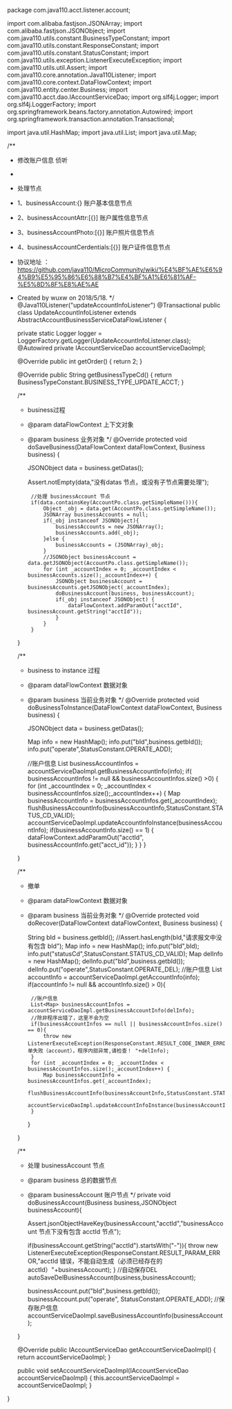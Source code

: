 package com.java110.acct.listener.account;

import com.alibaba.fastjson.JSONArray;
import com.alibaba.fastjson.JSONObject;
import com.java110.utils.constant.BusinessTypeConstant;
import com.java110.utils.constant.ResponseConstant;
import com.java110.utils.constant.StatusConstant;
import com.java110.utils.exception.ListenerExecuteException;
import com.java110.utils.util.Assert;
import com.java110.core.annotation.Java110Listener;
import com.java110.core.context.DataFlowContext;
import com.java110.entity.center.Business;
import com.java110.acct.dao.IAccountServiceDao;
import org.slf4j.Logger;
import org.slf4j.LoggerFactory;
import org.springframework.beans.factory.annotation.Autowired;
import org.springframework.transaction.annotation.Transactional;

import java.util.HashMap;
import java.util.List;
import java.util.Map;

/**
 * 修改账户信息 侦听
 *
 * 处理节点
 * 1、businessAccount:{} 账户基本信息节点
 * 2、businessAccountAttr:[{}] 账户属性信息节点
 * 3、businessAccountPhoto:[{}] 账户照片信息节点
 * 4、businessAccountCerdentials:[{}] 账户证件信息节点
 * 协议地址 ：https://github.com/java110/MicroCommunity/wiki/%E4%BF%AE%E6%94%B9%E5%95%86%E6%88%B7%E4%BF%A1%E6%81%AF-%E5%8D%8F%E8%AE%AE
 * Created by wuxw on 2018/5/18.
 */
@Java110Listener("updateAccountInfoListener")
@Transactional
public class UpdateAccountInfoListener extends AbstractAccountBusinessServiceDataFlowListener {

    private static Logger logger = LoggerFactory.getLogger(UpdateAccountInfoListener.class);
    @Autowired
    private IAccountServiceDao accountServiceDaoImpl;

    @Override
    public int getOrder() {
        return 2;
    }

    @Override
    public String getBusinessTypeCd() {
        return BusinessTypeConstant.BUSINESS_TYPE_UPDATE_ACCT;
    }

    /**
     * business过程
     * @param dataFlowContext 上下文对象
     * @param business 业务对象
     */
    @Override
    protected void doSaveBusiness(DataFlowContext dataFlowContext, Business business) {

        JSONObject data = business.getDatas();

        Assert.notEmpty(data,"没有datas 节点，或没有子节点需要处理");


            //处理 businessAccount 节点
            if(data.containsKey(AccountPo.class.getSimpleName())){
                Object _obj = data.get(AccountPo.class.getSimpleName());
                JSONArray businessAccounts = null;
                if(_obj instanceof JSONObject){
                    businessAccounts = new JSONArray();
                    businessAccounts.add(_obj);
                }else {
                    businessAccounts = (JSONArray)_obj;
                }
                //JSONObject businessAccount = data.getJSONObject(AccountPo.class.getSimpleName());
                for (int _accountIndex = 0; _accountIndex < businessAccounts.size();_accountIndex++) {
                    JSONObject businessAccount = businessAccounts.getJSONObject(_accountIndex);
                    doBusinessAccount(business, businessAccount);
                    if(_obj instanceof JSONObject) {
                        dataFlowContext.addParamOut("acctId", businessAccount.getString("acctId"));
                    }
                }
            }
    }


    /**
     * business to instance 过程
     * @param dataFlowContext 数据对象
     * @param business 当前业务对象
     */
    @Override
    protected void doBusinessToInstance(DataFlowContext dataFlowContext, Business business) {

        JSONObject data = business.getDatas();

        Map info = new HashMap();
        info.put("bId",business.getbId());
        info.put("operate",StatusConstant.OPERATE_ADD);

        //账户信息
        List<Map> businessAccountInfos = accountServiceDaoImpl.getBusinessAccountInfo(info);
        if( businessAccountInfos != null && businessAccountInfos.size() >0) {
            for (int _accountIndex = 0; _accountIndex < businessAccountInfos.size();_accountIndex++) {
                Map businessAccountInfo = businessAccountInfos.get(_accountIndex);
                flushBusinessAccountInfo(businessAccountInfo,StatusConstant.STATUS_CD_VALID);
                accountServiceDaoImpl.updateAccountInfoInstance(businessAccountInfo);
                if(businessAccountInfo.size() == 1) {
                    dataFlowContext.addParamOut("acctId", businessAccountInfo.get("acct_id"));
                }
            }
        }

    }

    /**
     * 撤单
     * @param dataFlowContext 数据对象
     * @param business 当前业务对象
     */
    @Override
    protected void doRecover(DataFlowContext dataFlowContext, Business business) {

        String bId = business.getbId();
        //Assert.hasLength(bId,"请求报文中没有包含 bId");
        Map info = new HashMap();
        info.put("bId",bId);
        info.put("statusCd",StatusConstant.STATUS_CD_VALID);
        Map delInfo = new HashMap();
        delInfo.put("bId",business.getbId());
        delInfo.put("operate",StatusConstant.OPERATE_DEL);
        //账户信息
        List<Map> accountInfo = accountServiceDaoImpl.getAccountInfo(info);
        if(accountInfo != null && accountInfo.size() > 0){

            //账户信息
            List<Map> businessAccountInfos = accountServiceDaoImpl.getBusinessAccountInfo(delInfo);
            //除非程序出错了，这里不会为空
            if(businessAccountInfos == null || businessAccountInfos.size() == 0){
                throw new ListenerExecuteException(ResponseConstant.RESULT_CODE_INNER_ERROR,"撤单失败（account），程序内部异常,请检查！ "+delInfo);
            }
            for (int _accountIndex = 0; _accountIndex < businessAccountInfos.size();_accountIndex++) {
                Map businessAccountInfo = businessAccountInfos.get(_accountIndex);
                flushBusinessAccountInfo(businessAccountInfo,StatusConstant.STATUS_CD_VALID);
                accountServiceDaoImpl.updateAccountInfoInstance(businessAccountInfo);
            }
        }

    }



    /**
     * 处理 businessAccount 节点
     * @param business 总的数据节点
     * @param businessAccount 账户节点
     */
    private void doBusinessAccount(Business business,JSONObject businessAccount){

        Assert.jsonObjectHaveKey(businessAccount,"acctId","businessAccount 节点下没有包含 acctId 节点");

        if(businessAccount.getString("acctId").startsWith("-")){
            throw new ListenerExecuteException(ResponseConstant.RESULT_PARAM_ERROR,"acctId 错误，不能自动生成（必须已经存在的acctId）"+businessAccount);
        }
        //自动保存DEL
        autoSaveDelBusinessAccount(business,businessAccount);

        businessAccount.put("bId",business.getbId());
        businessAccount.put("operate", StatusConstant.OPERATE_ADD);
        //保存账户信息
        accountServiceDaoImpl.saveBusinessAccountInfo(businessAccount);

    }



    @Override
    public IAccountServiceDao getAccountServiceDaoImpl() {
        return accountServiceDaoImpl;
    }

    public void setAccountServiceDaoImpl(IAccountServiceDao accountServiceDaoImpl) {
        this.accountServiceDaoImpl = accountServiceDaoImpl;
    }



}
